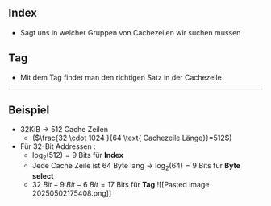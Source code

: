 ## Index
- Sagt uns in welcher Gruppen von Cachezeilen wir suchen mussen 

## Tag
- Mit dem Tag findet man den richtigen Satz in der Cachezeile


---

## Beispiel 
- 32KiB -> 512 Cache Zeilen 
	- ($\frac{32 \cdot 1024 }{64 \text{ Cachezeile Länge}}=512$)
- Für 32-Bit Addressen :
	- $\log_{2}(512)=9$ Bits für **Index**
	- Jede Cache Zeile ist 64 Byte lang -> $\log_{2}(64)=9$ Bits für **Byte select**
	- $32 \ Bit - 9 \ Bit - 6 \ Bit = 17$ Bits für **Tag**
![[Pasted image 20250502175408.png]]